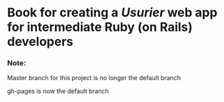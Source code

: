 # Book for creating a _Usurier_ web app for intermediate Ruby (on Rails) developers

### Note:
Master branch for this project is no longer the default branch

gh-pages is now the default branch
